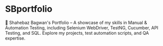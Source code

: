 # SBportfolio
🚀 Shahebaz Bagwan's Portfolio – A showcase of my skills in Manual &amp; Automation Testing, including Selenium WebDriver, TestNG, Cucumber, API Testing, and SQL. Explore my projects, test automation scripts, and QA expertise.
